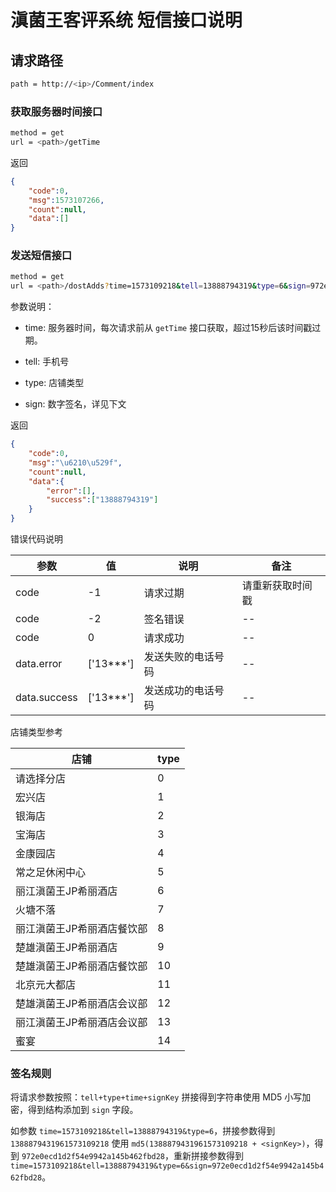 # 滇菌王客评系统 短信接口说明

## 请求路径

```bash
path = http://<ip>/Comment/index
```

### 获取服务器时间接口

```bash
method = get
url = <path>/getTime
```

返回

```json
{
    "code":0,
    "msg":1573107266,
    "count":null,
    "data":[]
}
```

### 发送短信接口

```bash
method = get
url = <path>/dostAdds?time=1573109218&tell=13888794319&type=6&sign=972e0ecd1d2f54e9942a145b462fbd28
```

参数说明：

* time: 服务器时间，每次请求前从 `getTime` 接口获取，超过15秒后该时间戳过期。

* tell: 手机号

* type: 店铺类型

* sign: 数字签名，详见下文

返回

```json
{
    "code":0,
    "msg":"\u6210\u529f",
    "count":null,
    "data":{
        "error":[],
        "success":["13888794319"]
    }
}
```

错误代码说明

|参数|值|说明|备注|
|--|--|--|--|
|code|-1|请求过期|请重新获取时间戳|
|code|-2|签名错误|--|
|code|0|请求成功|--|
|data.error|['13***']|发送失败的电话号码|--|
|data.success|['13***']|发送成功的电话号码|--|

店铺类型参考

|店铺|type|
|--|--|
|请选择分店|0|
|宏兴店|1|
|银海店|2|
|宝海店|3|
|金康园店|4|
|常之足休闲中心|5|
|丽江滇菌王JP希丽酒店|6|
|火塘不落|7|
|丽江滇菌王JP希丽酒店餐饮部|8|
|楚雄滇菌王JP希丽酒店|9|
|楚雄滇菌王JP希丽酒店餐饮部|10|
|北京元大都店|11|
|楚雄滇菌王JP希丽酒店会议部|12|
|丽江滇菌王JP希丽酒店会议部|13|
|蜜宴|14|

### 签名规则

将请求参数按照：`tell+type+time+signKey` 拼接得到字符串使用 MD5 小写加密，得到结构添加到 `sign` 字段。

如参数 `time=1573109218&tell=13888794319&type=6`，拼接参数得到 `1388879431961573109218` 使用 `md5(1388879431961573109218 + <signKey>)`，得到 `972e0ecd1d2f54e9942a145b462fbd28`，重新拼接参数得到 `time=1573109218&tell=13888794319&type=6&sign=972e0ecd1d2f54e9942a145b462fbd28`。
